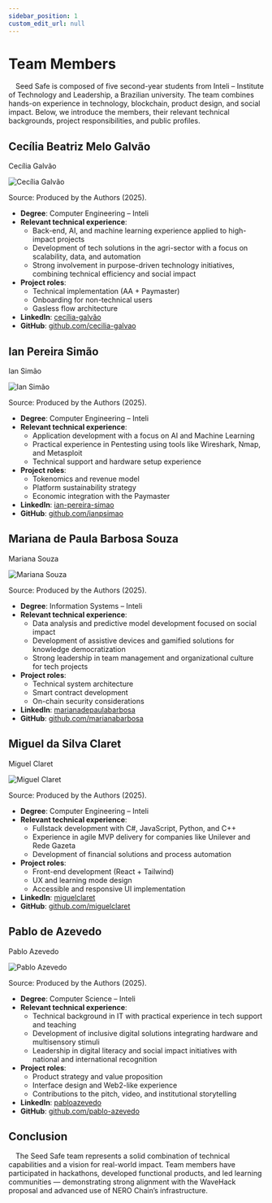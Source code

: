```yaml
---
sidebar_position: 1
custom_edit_url: null
---
```


# Team Members

&emsp;Seed Safe is composed of five second-year students from Inteli – Institute of Technology and Leadership, a Brazilian university. The team combines hands-on experience in technology, blockchain, product design, and social impact. Below, we introduce the members, their relevant technical backgrounds, project responsibilities, and public profiles.

## Cecília Beatriz Melo Galvão

<p style={{textAlign: 'center'}}>Cecília Galvão</p>
<div style={{margin: 15}}>
    <div style={{textAlign: 'center'}}>
        <img src={require("../../static/img/Cecilia_Beatriz_Melo_Galvão.jpg").default} style={{width: 300}} alt="Cecília Galvão" />
        <br />
    </div>
</div>
<p style={{textAlign: 'center'}}> Source: Produced by the Authors (2025).</p>

- **Degree**: Computer Engineering – Inteli  
- **Relevant technical experience**:
  - Back-end, AI, and machine learning experience applied to high-impact projects  
  - Development of tech solutions in the agri-sector with a focus on scalability, data, and automation  
  - Strong involvement in purpose-driven technology initiatives, combining technical efficiency and social impact  
- **Project roles**:
  - Technical implementation (AA + Paymaster)  
  - Onboarding for non-technical users  
  - Gasless flow architecture  
- **LinkedIn**: [cecília-galvão](https://www.linkedin.com/in/cec%C3%ADlia-galv%C3%A3o/)  
- **GitHub**: [github.com/cecilia-galvao](https://github.com/ceciliagalvaoo)

## Ian Pereira Simão

<p style={{textAlign: 'center'}}> Ian Simão</p>
<div style={{margin: 15}}>
    <div style={{textAlign: 'center'}}>
        <img src={require("../../static/img/Ian_Pereira_Simão.jpg").default} style={{width: 300}} alt="Ian Simão" />
        <br />
    </div>
</div>
<p style={{textAlign: 'center'}}> Source: Produced by the Authors (2025).</p>

- **Degree**: Computer Engineering – Inteli  
- **Relevant technical experience**:
  - Application development with a focus on AI and Machine Learning  
  - Practical experience in Pentesting using tools like Wireshark, Nmap, and Metasploit  
  - Technical support and hardware setup experience  
- **Project roles**:
  - Tokenomics and revenue model  
  - Platform sustainability strategy  
  - Economic integration with the Paymaster  
- **LinkedIn**: [ian-pereira-simao](https://www.linkedin.com/in/ian-pereira-simao/)  
- **GitHub**: [github.com/ianpsimao](https://github.com/ianpsa)

## Mariana de Paula Barbosa Souza

<p style={{textAlign: 'center'}}> Mariana Souza</p>
<div style={{margin: 15}}>
    <div style={{textAlign: 'center'}}>
        <img src={require("../../static/img/Mariana_Souza.jpg").default} style={{width: 300}} alt="Mariana Souza" />
        <br />
    </div>
</div>
<p style={{textAlign: 'center'}}> Source: Produced by the Authors (2025).</p>

- **Degree**: Information Systems – Inteli  
- **Relevant technical experience**:
  - Data analysis and predictive model development focused on social impact  
  - Development of assistive devices and gamified solutions for knowledge democratization  
  - Strong leadership in team management and organizational culture for tech projects  
- **Project roles**:
  - Technical system architecture  
  - Smart contract development  
  - On-chain security considerations  
- **LinkedIn**: [marianadepaulabarbosa](https://www.linkedin.com/in/marianadepaulabarbosa/)  
- **GitHub**: [github.com/marianabarbosa](https://github.com/MariMari0945)

## Miguel da Silva Claret

<p style={{textAlign: 'center'}}> Miguel Claret</p>
<div style={{margin: 15}}>
    <div style={{textAlign: 'center'}}>
        <img src={require("../../static/img/Miguel_Claret.jpg").default} style={{width: 300}} alt="Miguel Claret" />
        <br />
    </div>
</div>
<p style={{textAlign: 'center'}}> Source: Produced by the Authors (2025).</p>

- **Degree**: Computer Engineering – Inteli  
- **Relevant technical experience**:
  - Fullstack development with C#, JavaScript, Python, and C++  
  - Experience in agile MVP delivery for companies like Unilever and Rede Gazeta  
  - Development of financial solutions and process automation  
- **Project roles**:
  - Front-end development (React + Tailwind)  
  - UX and learning mode design  
  - Accessible and responsive UI implementation  
- **LinkedIn**: [miguelclaret](https://www.linkedin.com/in/miguelclaret/)  
- **GitHub**: [github.com/miguelclaret](https://github.com/MiguelClaret)

## Pablo de Azevedo

<p style={{textAlign: 'center'}}> Pablo Azevedo </p>
<div style={{margin: 15}}>
    <div style={{textAlign: 'center'}}>
        <img src={require("../../static/img/Pablo_Azevedo.jpg").default} style={{width: 300}} alt="Pablo Azevedo" />
        <br />
    </div>
</div>
<p style={{textAlign: 'center'}}> Source: Produced by the Authors (2025).</p>

- **Degree**: Computer Science – Inteli  
- **Relevant technical experience**:
  - Technical background in IT with practical experience in tech support and teaching  
  - Development of inclusive digital solutions integrating hardware and multisensory stimuli  
  - Leadership in digital literacy and social impact initiatives with national and international recognition  
- **Project roles**:
  - Product strategy and value proposition  
  - Interface design and Web2-like experience  
  - Contributions to the pitch, video, and institutional storytelling  
- **LinkedIn**: [pabloazevedo](https://www.linkedin.com/in/pabloazevedo/)  
- **GitHub**: [github.com/pablo-azevedo](https://github.com/zzaved)

## Conclusion

&emsp;The Seed Safe team represents a solid combination of technical capabilities and a vision for real-world impact. Team members have participated in hackathons, developed functional products, and led learning communities — demonstrating strong alignment with the WaveHack proposal and advanced use of NERO Chain’s infrastructure.